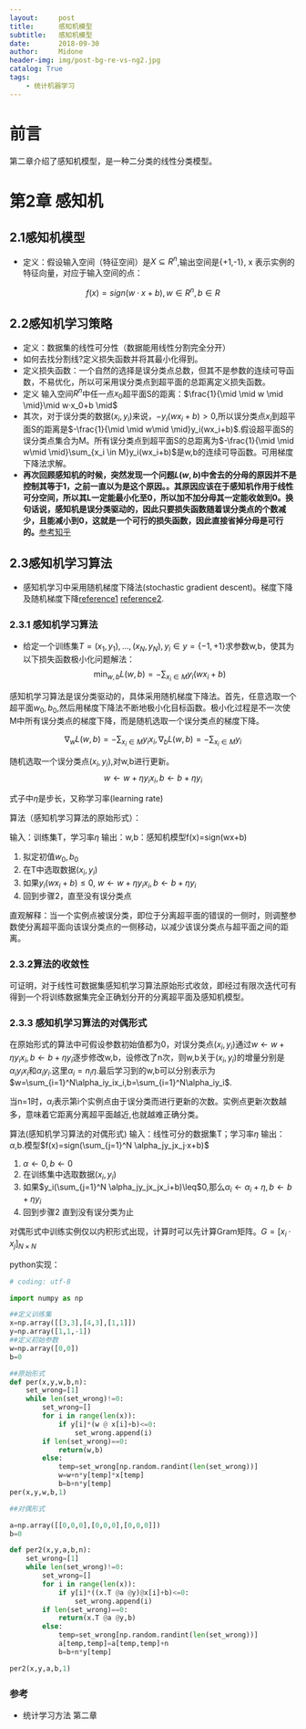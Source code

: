```yaml
---
layout:     post
title:      感知机模型
subtitle:   感知机模型
date:       2018-09-30
author:     Midone
header-img: img/post-bg-re-vs-ng2.jpg
catalog: True
tags:
    - 统计机器学习
---
```


# 前言
第二章介绍了感知机模型，是一种二分类的线性分类模型。

# 第2章 感知机
## 2.1感知机模型

-  定义：假设输入空间（特征空间）是$X \subseteq R^n$,输出空间是\{+1,-1}, x 表示实例的特征向量，对应于输入空间的点：

$$f(x)= sign (w·x+b),w\in R^n,b\in R$$

## 2.2感知机学习策略

- 定义：数据集的线性可分性（数据能用线性分割完全分开）
- 如何去找分割线?定义损失函数并将其最小化得到。
- 定义损失函数：一个自然的选择是误分类点总数，但其不是参数的连续可导函数，不易优化，所以可采用误分类点到超平面的总距离定义损失函数。
- 定义 输入空间$R^n$中任一点$x_0$超平面S的距离：$\frac{1}{\mid \mid w \mid \mid}\mid w·x_0+b \mid$
- 其次，对于误分类的数据$(x_i,y_i)$来说，$-y_i(wx_i+b)>0$,所以误分类点$x_i$到超平面S的距离是$-\frac{1}{\mid \mid w\mid \mid}y_i(wx_i+b)$.假设超平面S的误分类点集合为M。所有误分类点到超平面S的总距离为$-\frac{1}{\mid \mid w\mid \mid}\sum_{x_i \in M}y_i(wx_i+b)$是w,b的连续可导函数。可用梯度下降法求解。
- **再次回顾感知机的时候，突然发现一个问题$L(w,b)$中舍去的分母的原因并不是控制其等于1，之前一直以为是这个原因。。其原因应该在于感知机作用于线性可分空间，所以其L一定能最小化至0，所以加不加分母其一定能收敛到0。换句话说，感知机是误分类驱动的，因此只要损失函数随着误分类点的个数减少，且能减小到0，这就是一个可行的损失函数，因此直接省掉分母是可行的。**[参考知乎](https://www.zhihu.com/question/36241719)
## 2.3感知机学习算法

- 感知机学习中采用随机梯度下降法(stochastic gradient descent)。梯度下降及随机梯度下降[reference1](https://www.cnblogs.com/sirius-swu/p/6932583.html) [reference2](https://www.cnblogs.com/pinard/p/5970503.html).

### 2.3.1 感知机学习算法

- 给定一个训练集$T={(x_1,y_1)},\dots,(x_N,y_N),y_i \in y=\{-1,+1\}$求参数w,b，使其为以下损失函数极小化问题解法：
$$\min_{w,b}L(w,b)=-\sum_{x_i\in M}y_i(wx_i+b)$$

感知机学习算法是误分类驱动的，具体采用随机梯度下降法。首先，任意选取一个超平面$w_0,b_0$,然后用梯度下降法不断地极小化目标函数。极小化过程是不一次使M中所有误分类点的梯度下降，而是随机选取一个误分类点的梯度下降。

$$\nabla_wL(w,b)=-\sum_{x_i \in M}y_ix_i,\nabla_bL(w,b)=-\sum_{x_i \in M}y_i$$

随机选取一个误分类点$(x_i,y_i)$,对w,b进行更新。
$$w \leftarrow w+\eta y_i x_i,  b \leftarrow b+\eta y_i$$

式子中$\eta$是步长，又称学习率(learning rate)

算法（感知机学习算法的原始形式）：

输入：训练集T，学习率$\eta$
输出：w,b：感知机模型f(x)=sign(wx+b)
1. 拟定初值$w_0,b_0$
2. 在T中选取数据$(x_i,y_i)$
3. 如果$y_i(wx_i+b)\leq 0$, $w \leftarrow w+\eta y_i x_i,  b \leftarrow b+\eta y_i$
4. 回到步骤2，直至没有误分类点

直观解释：当一个实例点被误分类，即位于分离超平面的错误的一侧时，则调整参数使分离超平面向该误分类点的一侧移动，以减少该误分类点与超平面之间的距离。

### 2.3.2算法的收敛性

可证明，对于线性可数据集感知机学习算法原始形式收敛，即经过有限次迭代可有得到一个将训练数据集完全正确划分开的分离超平面及感知机模型。

### 2.3.3 感知机学习算法的对偶形式

在原始形式的算法中可假设参数初始值都为0，对误分类点$(x_i,y_i)$通过$w \leftarrow w+\eta y_i x_i,  b \leftarrow b+\eta y_i$逐步修改w,b，设修改了n次，则w,b关于$(x_i,y_i)$的增量分别是$\alpha_iy_ix_i$和$\alpha_iy_i$.这里$\alpha_i=n_i\eta$.最后学习到的w,b可以分别表示为$w=\sum_{i=1}^N\alpha_iy_ix_i,b=\sum_{i=1}^N\alpha_iy_i$.

当n=1时，$\alpha_i$表示第i个实例点由于误分类而进行更新的次数。实例点更新次数越多，意味着它距离分离超平面越近,也就越难正确分类。

算法(感知机学习算法的对偶形式)
输入：线性可分的数据集T；学习率$\eta$
输出：$\alpha$,b.模型$f(x)=sign(\sum_{j=1}^N \alpha_jy_jx_j·x+b)$
1. $\alpha \leftarrow 0 , b\leftarrow 0$
2. 在训练集中选取数据$(x_i,y_i)$
3. 如果$y_i(\sum_{j=1}^N \alpha_jy_jx_jx_i+b)\leq$0,那么$\alpha_i \leftarrow \alpha_i+\eta,b \leftarrow b+\eta y_i$
4. 回到步骤2 直到没有误分类为止

对偶形式中训练实例仅以内积形式出现，计算时可以先计算Gram矩阵。$G=[x_i·x_j]_{N\times N}$

python实现：
```python
# coding: utf-8

import numpy as np

##定义训练集
x=np.array([[3,3],[4,3],[1,1]])
y=np.array([1,1,-1])
##定义初始参数
w=np.array([0,0])
b=0

##原始形式
def per(x,y,w,b,n):
    set_wrong=[1]
    while len(set_wrong)!=0:
        set_wrong=[]
        for i in range(len(x)):
            if y[i]*(w @ x[i]+b)<=0:
                set_wrong.append(i)
        if len(set_wrong)==0:
            return(w,b)
        else:
            temp=set_wrong[np.random.randint(len(set_wrong))]
            w=w+n*y[temp]*x[temp]
            b=b+n*y[temp]
per(x,y,w,b,1)

##对偶形式

a=np.array([[0,0,0],[0,0,0],[0,0,0]])
b=0

def per2(x,y,a,b,n):
    set_wrong=[1]
    while len(set_wrong)!=0:
        set_wrong=[]
        for i in range(len(x)):
            if y[i]*((x.T @a @y)@x[i]+b)<=0:
                set_wrong.append(i)
        if len(set_wrong)==0:
            return(x.T @a @y,b)
        else:
            temp=set_wrong[np.random.randint(len(set_wrong))]
            a[temp,temp]=a[temp,temp]+n
            b=b+n*y[temp]

per2(x,y,a,b,1)

```
### 参考

- 统计学习方法 第二章